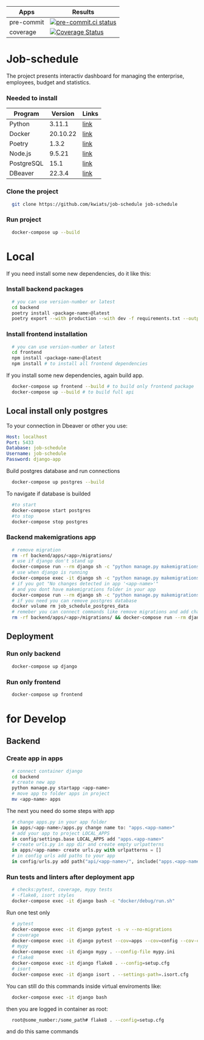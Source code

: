  <!-- markdownlint-disable MD033 MD022 MD001 MD041 -->

| Apps       | Results                                                                                                                                                                                        |
| ---------- | ---------------------------------------------------------------------------------------------------------------------------------------------------------------------------------------------- |
| pre-commit | [![pre-commit.ci status](https://results.pre-commit.ci/badge/github/Dashboard-Manager/job-schedule/main.svg)](https://results.pre-commit.ci/latest/github/Dashboard-Manager/job-schedule/main) |
| coverage   | [![Coverage Status](https://coveralls.io/repos/github/Dashboard-Manager/job-schedule/badge.svg?branch=main)](https://coveralls.io/github/Dashboard-Manager/job-schedule?branch=main)           |

# Job-schedule

The project presents interactiv dashboard for managing the enterprise, employees, budget and statistics.

### Needed to install

| Program    | Version  | Links                                                                        |
| ---------- | -------- | ---------------------------------------------------------------------------- |
| Python     | 3.11.1   | [link](https://www.python.org/downloads/)                                    |
| Docker     | 20.10.22 | [link](https://docs.docker.com/compose/install/)                             |
| Poetry     | 1.3.2    | [link](https://python-poetry.org/docs/#installation)                         |
| Node.js    | 9.5.21   | [link](https://nodejs.org/en/)                                               |
| PostgreSQL | 15.1     | [link](https://www.enterprisedb.com/downloads/postgres-postgresql-downloads) |
| DBeaver    | 22.3.4   | [link](https://dbeaver.io/download)                                          |

### Clone the project

```bash
  git clone https://github.com/kwiats/job-schedule job-schedule
```

### Run project

```bash
  docker-compose up --build
```

# Local

If you need install some new dependencies, do it like this:

### Install backend packages

```bash
  # you can use version-number or latest
  cd backend
  poetry install <package-name>@latest
  poetry export --with production --with dev -f requirements.txt --output requirements.txt
```

### Install frontend installation

```bash
  # you can use version-number or latest
  cd frontend
  npm install <package-name>@latest
  npm install # to install all frontend dependencies
```

If you install some new dependencies, again build app.

```bash
  docker-compose up frontend --build # to build only frontend package
  docker-compose up --build # to build full api
```

## Local install only postgres

To your connection in Dbeaver or other you use:

```yaml
Host: localhost
Port: 5433
Database: job-schedule
Username: job-schedule
Password: django-app
```

Build postgres database and run connections

```bash
  docker-compose up postgres --build
```

To navigate if database is builded

```bash
  #to start
  docker-compose start postgres
  #to stop
  docker-compose stop postgres
```

### Backend makemigrations app

```bash
  # remove migration
  rm -rf backend/apps/<app>/migrations/
  # use if django don't stand up
  docker-compose run --rm django sh -c "python manage.py makemigrations <app-name>"
  # use when django is running
  docker-compose exec -it django sh -c "python manage.py makemigrations <app-name>"
  # if you got "No changes detected in app '<app-name>'"
  # and you dont have makemigrations folder in your app
  docker-compose run --rm django sh -c "python manage.py makemigrations --empty <app-name>"
  # if you need you can remove postgres database
  docker volume rm job_schedule_postgres_data
  # remeber you can connect commands like remove migrations and add changes in one step
  rm -rf backend/apps/<app>/migrations/ && docker-compose run --rm django python manage.py makemigrations <app-name>
```

## Deployment

### Run only backend

```bash
  docker-compose up django
```

### Run only frontend

```bash
  docker-compose up frontend
```

# for Develop

## Backend

### Create app in apps

```bash
  # connect container django
  cd backend
  # create new app
  python manage.py startapp <app-name>
  # move app to folder apps in project
  mv <app-name> apps
```

The next you need do some steps with app

```py
  # change apps.py in your app folder
  in apps/<app-name>/apps.py change name to: "apps.<app-name>"
  # add your app to project LOCAL_APPS
  in config/settings.base LOCAL_APPS add "apps.<app-name>"
  # create urls.py in app dir and create empty urlpatterns
  in apps/<app-name> create urls.py with urlpatterns = []
  # in config urls add paths to your app
  in config/urls.py add path("api/<app-name>/", include("apps.<app-name>.urls")),
```

### Run tests and linters after deployment app

```bash
  # checks:pytest, coverage, mypy tests
  # -flake8, isort styles
  docker-compose exec -it django bash -c "docker/debug/run.sh"
```

Run one test only

```bash
  # pytest
  docker-compose exec -it django pytest -s -v --no-migrations
  # coverage
  docker-compose exec -it django pytest --cov=apps --cov=config --cov-config=.coveragerc && coverage html
  # mypy
  docker-compose exec -it django mypy . --config-file mypy.ini
  # flake8
  docker-compose exec -it django flake8 . --config=setup.cfg
  # isort
  docker-compose exec -it django isort . --settings-path=.isort.cfg
```

You can still do this commands inside virtual enviroments like:

```bash
  docker-compose exec -it django bash
```

then you are logged in container as root:

```bash
  root@some_number:/some_path# flake8 . --config=setup.cfg
```

and do this same commands

